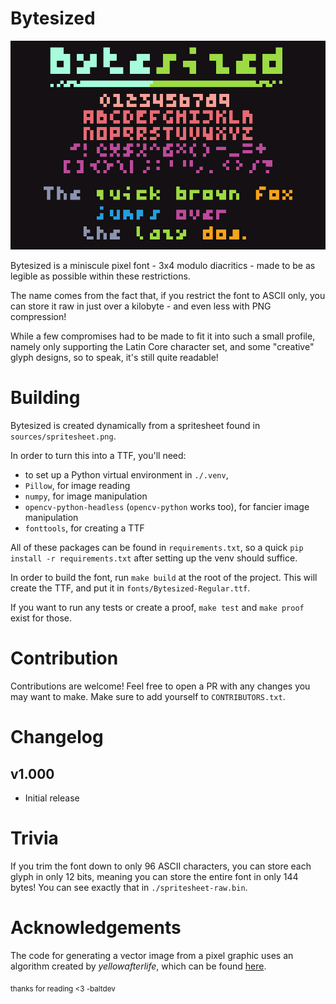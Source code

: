 # Bytesized

![Preview image of the Bytesized font, containing numbers, the alphabet, some punctuation, and "The quick brown fox jumps over the lazy dog."](documentation/preview.png)

Bytesized is a miniscule pixel font - 3x4 modulo diacritics - 
made to be as legible as possible within these restrictions.

The name comes from the fact that, if you restrict the font to ASCII only,
you can store it raw in just over a kilobyte - and even less with PNG compression!

While a few compromises had to be made to fit it into such a small profile,
namely only supporting the Latin Core character set,
and some "creative" glyph designs, so to speak,
it's still quite readable!

# Building

Bytesized is created dynamically from a spritesheet found in `sources/spritesheet.png`.

In order to turn this into a TTF, you'll need:
- to set up a Python virtual environment in `./.venv`,
- `Pillow`, for image reading
- `numpy`, for image manipulation
- `opencv-python-headless` (`opencv-python` works too), for fancier image manipulation
- `fonttools`, for creating a TTF

All of these packages can be found in `requirements.txt`, so a quick `pip install -r requirements.txt` after setting up the venv should suffice.

In order to build the font, run `make build` at the root of the project. 
This will create the TTF, and put it in `fonts/Bytesized-Regular.ttf`.

If you want to run any tests or create a proof, `make test` and `make proof` exist for those.

# Contribution

Contributions are welcome! Feel free to open a PR with any changes you may want to make. Make sure to add yourself to `CONTRIBUTORS.txt`.

# Changelog

## v1.000
- Initial release

# Trivia

If you trim the font down to only 96 ASCII characters, you can store each glyph in only 12 bits, 
meaning you can store the entire font in only 144 bytes! You can see exactly that in `./spritesheet-raw.bin`.

# Acknowledgements

The code for generating a vector image from a pixel graphic uses an algorithm created by _yellowafterlife_,
which can be found [here](https://yal.cc/grid-based-contour-traversal/).

<sub>thanks for reading &lt;3 -baltdev</sub>